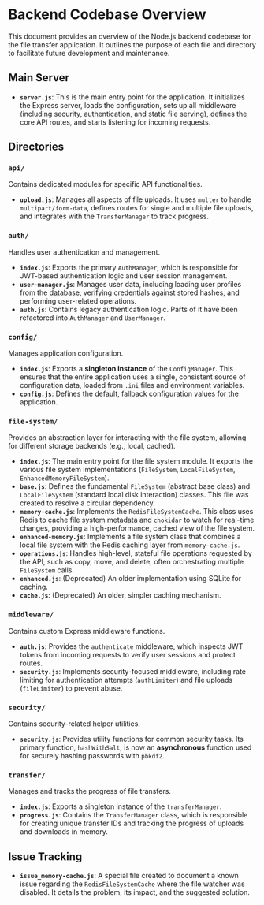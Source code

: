 # Backend Codebase Overview

This document provides an overview of the Node.js backend codebase for the file transfer application. It outlines the purpose of each file and directory to facilitate future development and maintenance.

## Main Server

- **`server.js`**: This is the main entry point for the application. It initializes the Express server, loads the configuration, sets up all middleware (including security, authentication, and static file serving), defines the core API routes, and starts listening for incoming requests.

## Directories

### `api/`
Contains dedicated modules for specific API functionalities.
- **`upload.js`**: Manages all aspects of file uploads. It uses `multer` to handle `multipart/form-data`, defines routes for single and multiple file uploads, and integrates with the `TransferManager` to track progress.

### `auth/`
Handles user authentication and management.
- **`index.js`**: Exports the primary `AuthManager`, which is responsible for JWT-based authentication logic and user session management.
- **`user-manager.js`**: Manages user data, including loading user profiles from the database, verifying credentials against stored hashes, and performing user-related operations.
- **`auth.js`**: Contains legacy authentication logic. Parts of it have been refactored into `AuthManager` and `UserManager`.

### `config/`
Manages application configuration.
- **`index.js`**: Exports a **singleton instance** of the `ConfigManager`. This ensures that the entire application uses a single, consistent source of configuration data, loaded from `.ini` files and environment variables.
- **`config.js`**: Defines the default, fallback configuration values for the application.

### `file-system/`
Provides an abstraction layer for interacting with the file system, allowing for different storage backends (e.g., local, cached).
- **`index.js`**: The main entry point for the file system module. It exports the various file system implementations (`FileSystem`, `LocalFileSystem`, `EnhancedMemoryFileSystem`).
- **`base.js`**: Defines the fundamental `FileSystem` (abstract base class) and `LocalFileSystem` (standard local disk interaction) classes. This file was created to resolve a circular dependency.
- **`memory-cache.js`**: Implements the `RedisFileSystemCache`. This class uses Redis to cache file system metadata and `chokidar` to watch for real-time changes, providing a high-performance, cached view of the file system.
- **`enhanced-memory.js`**: Implements a file system class that combines a local file system with the Redis caching layer from `memory-cache.js`.
- **`operations.js`**: Handles high-level, stateful file operations requested by the API, such as copy, move, and delete, often orchestrating multiple `FileSystem` calls.
- **`enhanced.js`**: (Deprecated) An older implementation using SQLite for caching.
- **`cache.js`**: (Deprecated) An older, simpler caching mechanism.

### `middleware/`
Contains custom Express middleware functions.
- **`auth.js`**: Provides the `authenticate` middleware, which inspects JWT tokens from incoming requests to verify user sessions and protect routes.
- **`security.js`**: Implements security-focused middleware, including rate limiting for authentication attempts (`authLimiter`) and file uploads (`fileLimiter`) to prevent abuse.

### `security/`
Contains security-related helper utilities.
- **`security.js`**: Provides utility functions for common security tasks. Its primary function, `hashWithSalt`, is now an **asynchronous** function used for securely hashing passwords with `pbkdf2`.

### `transfer/`
Manages and tracks the progress of file transfers.
- **`index.js`**: Exports a singleton instance of the `transferManager`.
- **`progress.js`**: Contains the `TransferManager` class, which is responsible for creating unique transfer IDs and tracking the progress of uploads and downloads in memory.

## Issue Tracking
- **`issue_memory-cache.js`**: A special file created to document a known issue regarding the `RedisFileSystemCache` where the file watcher was disabled. It details the problem, its impact, and the suggested solution.
